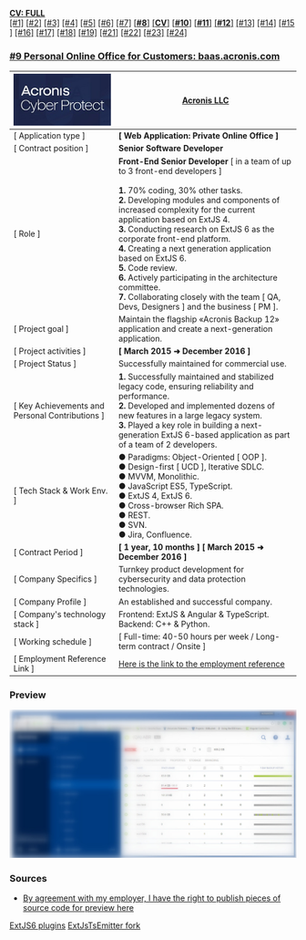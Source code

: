 [**CV: FULL**](https://shorturl.at/UpxsU)<br/>
[[#1]](../project01)&nbsp;[[#2]](../project02)&nbsp;[[#3]](../project03)&nbsp;[[#4]](../project04)&nbsp;[[#5]](../project05)&nbsp;[[#6]](../project06)&nbsp;[[#7]](../project07)&nbsp;[[**#8**]](../project08)&nbsp;[[**CV**]](../..)&nbsp;[[**#10**]](../project10)&nbsp;[[**#11**]](../project11)&nbsp;[[**#12**]](../project12)&nbsp;[[#13]](../project13)&nbsp;[[#14]](../project14)&nbsp;[[#15]](../project15)&nbsp;[[#16]](../project16)&nbsp;[[#17]](../project17)&nbsp;[[#18]](../project18)&nbsp;[[#19]](../project19)&nbsp;[[#21]](../project21)&nbsp;[[#22]](../project22)&nbsp;[[#23]](../project23)&nbsp;[[#24]](../project24)&nbsp;

### <ins>#9  Personal Online Office for Customers: baas.acronis.com</ins>

| ![logo](logo.png)                               | **[Acronis LLC](https://www.acronis.com/)**                                                                                                                                                                                                                                                                                                                                                                                                                                                                                                                                              |
|-------------------------------------------------|------------------------------------------------------------------------------------------------------------------------------------------------------------------------------------------------------------------------------------------------------------------------------------------------------------------------------------------------------------------------------------------------------------------------------------------------------------------------------------------------------------------------------------------------------------------------------------------|
| [ Application type ]                            | **[ Web Application: Private Online Office ]**                                                                                                                                                                                                                                                                                                                                                                                                                                                                                                                                           |
| [ Contract position ]                           | **Senior Software Developer**                                                                                                                                                                                                                                                                                                                                                                                                                                                                                                                                                            |
| [ Role ]                                        | **Front-End Senior Developer** [ in a team of up to 3 front-end developers ]<br/><br/>**1.** 70% coding, 30% other tasks.<br/>**2.** Developing modules and components of increased complexity for the current application based on ExtJS 4.<br/>**3.** Conducting research on ExtJS 6 as the corporate front-end platform.<br/>**4.** Creating a next generation application based on ExtJS 6.<br/>**5.** Code review.<br/>**6.** Actively participating in the architecture committee.<br/>**7.** Collaborating closely with the team [ QA, Devs, Designers ] and the business [ PM ]. |
| [ Project goal ]                                | Maintain the flagship «Acronis Backup 12» application and create a next-generation application.                                                                                                                                                                                                                                                                                                                                                                                                                                                                                          |
| [ Project activities ]                          | **[ March 2015 ➜ December 2016 ]**                                                                                                                                                                                                                                                                                                                                                                                                                                                                                                                                                       |
| [ Project Status ]                              | Successfully maintained for commercial use.                                                                                                                                                                                                                                                                                                                                                                                                                                                                                                                                              |
| [ Key Achievements and Personal Contributions ] | **1.** Successfully maintained and stabilized legacy code, ensuring reliability and performance.<br/>**2.** Developed and implemented dozens of new features in a large legacy system.<br/>**3.** Played a key role in building a next-generation ExtJS 6-based application as part of a team of 2 developers.                                                                                                                                                                                                                                                                           |
| [ Tech Stack & Work Env. ]                      | ● Paradigms: Object-Oriented [ OOP ].<br/>● Design-first [ UCD ], Iterative SDLC.<br/>● MVVM, Monolithic.<br/>● JavaScript ES5, TypeScript.<br/>● ExtJS 4, ExtJS 6.<br/>● Cross-browser Rich SPA.<br/>● REST.<br/>● SVN.<br/>● Jira, Confluence.                                                                                                                                                                                                                                                                                                                                         |
| [ Contract Period ]                             | **[ 1 year, 10 months ] [ March 2015 ➜ December 2016 ]**                                                                                                                                                                                                                                                                                                                                                                                                                                                                                                                                  |
| [ Company Specifics ]                           | Turnkey product development for cybersecurity and data protection technologies.                                                                                                                                                                                                                                                                                                                                                                                                                                                                                                          |
| [ Company Profile ]                             | An established and successful company.                                                                                                                                                                                                                                                                                                                                                                                                                                                                                                                                                   |
| [ Company's technology stack ]                  | Frontend: ExtJS & Angular & TypeScript.<br/>Backend: C++ & Python.                                                                                                                                                                                                                                                                                                                                                                                                                                                                                                                       |
| [ Working schedule ]                            | [ Full-time: 40-50 hours per week / Long-term contract / Onsite ]                                                                                                                                                                                                                                                                                                                                                                                                                                                                                                                        |
| [ Employment Reference Link ]                   | [Here is the link to the employment reference](https://github.com/alxptr/cv/blob/master/references/Acronis.Employment%20Reference.Poterenko.A.G.pdf)                                                                                                                                                                                                                                                                                                                                                                                                                                     |

### Preview

![000.jpg](preview/000.jpg)

### Sources

* [By agreement with my employer, I have the right to publish pieces of source code for preview here](src)

[ExtJS6 plugins](https://github.com/alxptr/extjs-ts-console/tree/master/app/plugin/form/field)
[ExtJsTsEmitter fork](https://github.com/alxptr/ExtJsTsEmitter/commits/master)